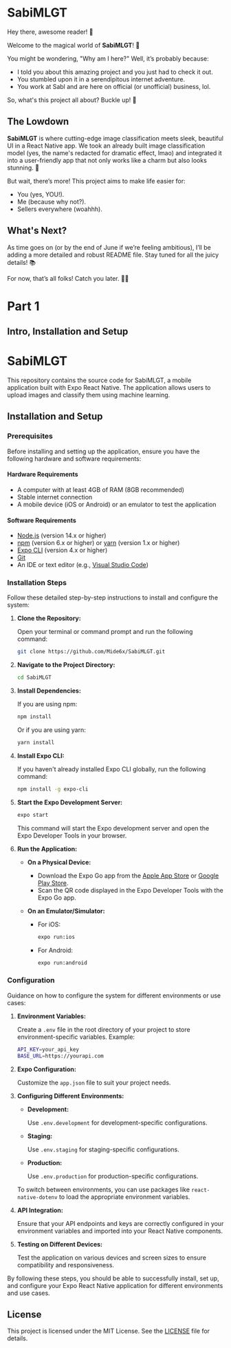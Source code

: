 # SabiMLGT

Hey there, awesome reader! 👋

Welcome to the magical world of **SabiMLGT**! 🎉

You might be wondering, "Why am I here?" Well, it’s probably because:

- I told you about this amazing project and you just had to check it out.
- You stumbled upon it in a serendipitous internet adventure.
- You work at Sabl and are here on official (or unofficial) business, lol.

So, what's this project all about? Buckle up! 🚀

## The Lowdown

**SabiMLGT** is where cutting-edge image classification meets sleek, beautiful UI in a React Native app. We took an already built image classification model (yes, the name's redacted for dramatic effect, lmao) and integrated it into a user-friendly app that not only works like a charm but also looks stunning. 🌟

But wait, there’s more! This project aims to make life easier for:

- You (yes, YOU!).
- Me (because why not?).
- Sellers everywhere (woahhh).

## What's Next?

As time goes on (or by the end of June if we’re feeling ambitious), I’ll be adding a more detailed and robust README file. Stay tuned for all the juicy details! 📚

For now, that’s all folks! Catch you later. 👋✨

# Part 1

## Intro, Installation and Setup

# SabiMLGT

This repository contains the source code for SabiMLGT, a mobile application built with Expo React Native. The application allows users to upload images and classify them using machine learning.

## Installation and Setup

### Prerequisites

Before installing and setting up the application, ensure you have the following hardware and software requirements:

#### Hardware Requirements

- A computer with at least 4GB of RAM (8GB recommended)
- Stable internet connection
- A mobile device (iOS or Android) or an emulator to test the application

#### Software Requirements

- [Node.js](https://nodejs.org/) (version 14.x or higher)
- [npm](https://www.npmjs.com/) (version 6.x or higher) or [yarn](https://yarnpkg.com/) (version 1.x or higher)
- [Expo CLI](https://expo.dev/tools#cli) (version 4.x or higher)
- [Git](https://git-scm.com/)
- An IDE or text editor (e.g., [Visual Studio Code](https://code.visualstudio.com/))

### Installation Steps

Follow these detailed step-by-step instructions to install and configure the system:

1. **Clone the Repository:**

   Open your terminal or command prompt and run the following command:

   ```sh
   git clone https://github.com/Mide6x/SabiMLGT.git
   ```

2. **Navigate to the Project Directory:**

   ```sh
   cd SabiMLGT
   ```

3. **Install Dependencies:**

   If you are using npm:

   ```sh
   npm install
   ```

   Or if you are using yarn:

   ```sh
   yarn install
   ```

4. **Install Expo CLI:**

   If you haven't already installed Expo CLI globally, run the following command:

   ```sh
   npm install -g expo-cli
   ```

5. **Start the Expo Development Server:**

   ```sh
   expo start
   ```

   This command will start the Expo development server and open the Expo Developer Tools in your browser.

6. **Run the Application:**

   - **On a Physical Device:**

     - Download the Expo Go app from the [Apple App Store](https://apps.apple.com/us/app/expo-go/id982107779) or [Google Play Store](https://play.google.com/store/apps/details?id=host.exp.exponent).
     - Scan the QR code displayed in the Expo Developer Tools with the Expo Go app.

   - **On an Emulator/Simulator:**

     - For iOS:

       ```sh
       expo run:ios
       ```

     - For Android:

       ```sh
       expo run:android
       ```

### Configuration

Guidance on how to configure the system for different environments or use cases:

1. **Environment Variables:**

   Create a `.env` file in the root directory of your project to store environment-specific variables. Example:

   ```sh
   API_KEY=your_api_key
   BASE_URL=https://yourapi.com
   ```

2. **Expo Configuration:**

   Customize the `app.json` file to suit your project needs.

3. **Configuring Different Environments:**

   - **Development:**

     Use `.env.development` for development-specific configurations.

   - **Staging:**

     Use `.env.staging` for staging-specific configurations.

   - **Production:**

     Use `.env.production` for production-specific configurations.

   To switch between environments, you can use packages like `react-native-dotenv` to load the appropriate environment variables.

4. **API Integration:**

   Ensure that your API endpoints and keys are correctly configured in your environment variables and imported into your React Native components.

5. **Testing on Different Devices:**

   Test the application on various devices and screen sizes to ensure compatibility and responsiveness.

By following these steps, you should be able to successfully install, set up, and configure your Expo React Native application for different environments and use cases.

## License

This project is licensed under the MIT License. See the [LICENSE](LICENSE) file for details.

